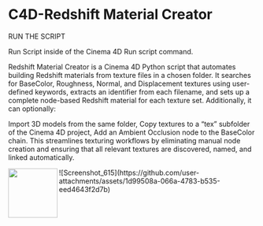 # C4D-Redshift Material Creator


RUN THE SCRIPT

Run Script inside of the Cinema 4D Run script command.


Redshift Material Creator is a Cinema 4D Python script that automates building Redshift materials from texture files in a chosen folder. It searches for BaseColor, Roughness, Normal, and Displacement textures using user-defined keywords, extracts an identifier from each filename, and sets up a complete node-based Redshift material for each texture set. Additionally, it can optionally:

Import 3D models from the same folder,
Copy textures to a “tex” subfolder of the Cinema 4D project,
Add an Ambient Occlusion node to the BaseColor chain.
This streamlines texturing workflows by eliminating manual node creation and ensuring that all relevant textures are discovered, named, and linked automatically.

<img align="left" width="100" height="100" src="[https://picsum.photos/100/100](https://github.com/user-attachments/assets/6962d84e-09e2-4096-8e88-d88c6f673c3f)">
![Screenshot_615](https://github.com/user-attachments/assets/1d99508a-066a-4783-b535-eed4643f2d7b)

